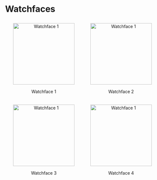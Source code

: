 # Watchfaces

<div style="display: flex; flex-wrap: wrap; justify-content: space-around;">

  <div style="text-align: center; margin: 10px;">
    <a href="https://yingxunli.github.io/LOTTA/clockwork/clockworkLotta3.html">
      <img src="images/1.png" alt="Watchface 1" style="width: 200px; height: 200px;">
    </a>
    <p>Watchface 1</p>
  </div>

  <div style="text-align: center; margin: 10px;">
    <a href="https://yingxunli.github.io/WatchFaces_UX/test_Scratch_Card/index.html">
      <img src="images/4.png" alt="Watchface 1" style="width: 200px; height: 200px;">
    </a>
    <p>Watchface 2</p>
  </div>

  <div style="text-align: center; margin: 10px;">
    <a href="https://yingxunli.github.io/WatchFaces_UX/test_Zeitfluss/index.html">
      <img src="images/3.png" alt="Watchface 1" style="width: 200px; height: 200px;">
    </a>
    <p>Watchface 3</p>
  </div>

  <div style="text-align: center; margin: 10px;">
    <a href="https://yingxunli.github.io/WatchFaces_UX/test_Bubbles/index.html">
      <img src="images/2.png" alt="Watchface 1" style="width: 200px; height: 200px;">
    </a>
    <p>Watchface 4</p>
  </div>

</div>

